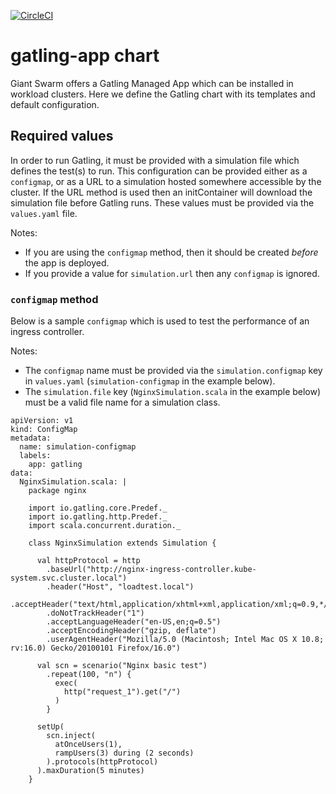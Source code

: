 [![CircleCI](https://circleci.com/gh/giantswarm/gatling-app.svg?style=shield)](https://circleci.com/gh/giantswarm/gatling-app)

# gatling-app chart

Giant Swarm offers a Gatling Managed App which can be installed in workload clusters.
Here we define the Gatling chart with its templates and default configuration.

## Required values

In order to run Gatling, it must be provided with a simulation file which defines the
test(s) to run. This configuration can be provided either as a `configmap`, or as a URL
to a simulation hosted somewhere accessible by the cluster. If the URL method is used
then an initContainer will download the simulation file before Gatling runs. These
values must be provided via the `values.yaml` file.

Notes:
 - If you are using the `configmap` method, then it should be created _before_ the app
is deployed.
 - If you provide a value for `simulation.url` then any `configmap` is ignored.

### `configmap` method

Below is a sample `configmap` which is used to test the performance of an ingress controller.

Notes:
 - The `configmap` name must be provided via the `simulation.configmap` key in
`values.yaml` (`simulation-configmap` in the example below).
 - The `simulation.file` key (`NginxSimulation.scala` in the example below) must be a valid
file name for a simulation class.

```
apiVersion: v1
kind: ConfigMap
metadata:
  name: simulation-configmap
  labels:
    app: gatling
data:
  NginxSimulation.scala: |
    package nginx

    import io.gatling.core.Predef._
    import io.gatling.http.Predef._
    import scala.concurrent.duration._

    class NginxSimulation extends Simulation {

      val httpProtocol = http
        .baseUrl("http://nginx-ingress-controller.kube-system.svc.cluster.local")
        .header("Host", "loadtest.local")
        .acceptHeader("text/html,application/xhtml+xml,application/xml;q=0.9,*/*;q=0.8")
        .doNotTrackHeader("1")
        .acceptLanguageHeader("en-US,en;q=0.5")
        .acceptEncodingHeader("gzip, deflate")
        .userAgentHeader("Mozilla/5.0 (Macintosh; Intel Mac OS X 10.8; rv:16.0) Gecko/20100101 Firefox/16.0")

      val scn = scenario("Nginx basic test")
        .repeat(100, "n") {
          exec(
            http("request_1").get("/")
          )
        }

      setUp(
        scn.inject(
          atOnceUsers(1),
          rampUsers(3) during (2 seconds)
        ).protocols(httpProtocol)
      ).maxDuration(5 minutes)
    }
```
